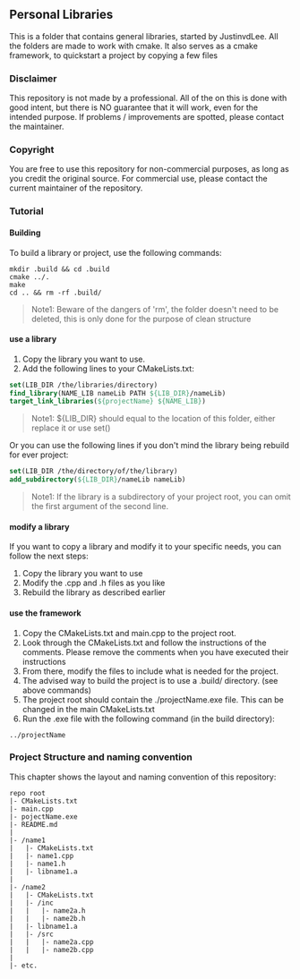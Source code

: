 ## Personal Libraries
This is a folder that contains general libraries, started by JustinvdLee.
All the folders are made to work with cmake.
It also serves as a cmake framework, to quickstart a project by copying a few files

### Disclaimer
This repository is not made by a professional.
All of the on this is done with good intent, but there is NO guarantee that it will work, even for the intended purpose.
If problems / improvements are spotted, please contact the maintainer.

### Copyright
You are free to use this repository for non-commercial purposes, as long as you credit the original source.
For commercial use, please contact the current maintainer of the repository.

### Tutorial
#### Building
To build a library or project, use the following commands:
```shell
mkdir .build && cd .build
cmake ../.
make
cd .. && rm -rf .build/
```
>Note1: Beware of the dangers of 'rm', the folder doesn't need to be deleted, this is only done for the purpose of clean structure

#### use a library
1. Copy the library you want to use.
2. Add the following lines to your CMakeLists.txt:
```CMake
set(LIB_DIR /the/libraries/directory)
find_library(NAME_LIB nameLib PATH ${LIB_DIR}/nameLib)
target_link_libraries(${projectName} ${NAME_LIB})
```
>Note1: ${LIB_DIR} should equal to the location of this folder, either replace it or use set()

Or you can use the following lines if you don't mind the library being rebuild for ever project:
```CMake
set(LIB_DIR /the/directory/of/the/library)
add_subdirectory(${LIB_DIR}/nameLib nameLib)
```
>Note1: If the library is a subdirectory of your project root, you can omit the first argument of the second line.

#### modify a library
If you want to copy a library and modify it to your specific needs, you can follow the next steps:
1. Copy the library you want to use
2. Modify the .cpp and .h files as you like
3. Rebuild the library as described earlier

#### use the framework
1. Copy the CMakeLists.txt and main.cpp to the project root.
2. Look through the CMakeLists.txt and follow the instructions of the comments.
    Please remove the comments when you have executed their instructions
3. From there, modify the files to include what is needed for the project.
4. The advised way to build the project is to use a .build/ directory. (see above commands) 
5. The project root should contain the ./projectName.exe file. This can be changed in the main CMakeLists.txt
6. Run the .exe file with the following command (in the build directory):
```shell
../projectName
```

### Project Structure and naming convention
This chapter shows the layout and naming convention of this repository:
```text
repo root
|- CMakeLists.txt
|- main.cpp
|- pojectName.exe
|- README.md
|
|- /name1
|   |- CMakeLists.txt
|   |- name1.cpp
|   |- name1.h
|   |- libname1.a
|
|- /name2
|   |- CMakeLists.txt
|   |- /inc
|   |   |- name2a.h
|   |   |- name2b.h
|   |- libname1.a
|   |- /src
|   |   |- name2a.cpp
|   |   |- name2b.cpp
|
|- etc.
```
